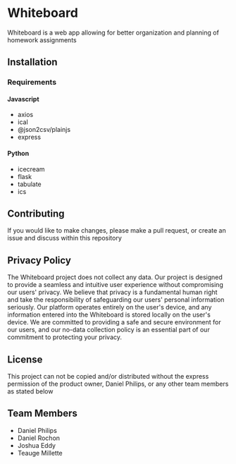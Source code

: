 # Whiteboard

Whiteboard is a web app allowing for better organization and planning of homework assignments

## Installation

### Requirements

#### Javascript
- axios
- ical
- @json2csv/plainjs
- express

#### Python
- icecream
- flask
- tabulate
- ics

## Contributing
If you would like to make changes, please make a pull request, or create an issue and discuss within this repository

## Privacy Policy
The Whiteboard project does not collect any data. Our project is designed to provide a seamless and intuitive user experience without compromising our users' privacy. We believe that privacy is a fundamental human right and take the responsibility of safeguarding our users' personal information seriously. Our platform operates entirely on the user's device, and any information entered into the Whiteboard is stored locally on the user's device. We are committed to providing a safe and secure environment for our users, and our no-data collection policy is an essential part of our commitment to protecting your privacy.


## License

This project can not be copied and/or distributed without the express permission of the product owner, Daniel Philips, or any other team members as stated below

## Team Members
 - Daniel Philips
 - Daniel Rochon
 - Joshua Eddy
 - Teauge Millette


